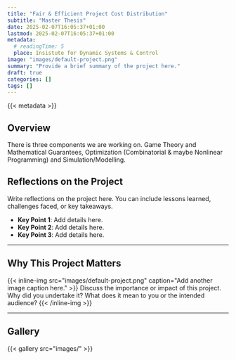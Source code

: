 ```yaml
---
title: "Fair & Efficient Project Cost Distribution"
subtitle: "Master Thesis"
date: 2025-02-07T16:05:37+01:00
lastmod: 2025-02-07T16:05:37+01:00
metadata:
  # readingTime: 5
  place: Insistute for Dynamic Systems & Control
image: "images/default-project.png"
summary: "Provide a brief summary of the project here."
draft: true
categories: []
tags: []
---
```


{{< metadata >}}

## Overview

There is three components we are working on. Game Theory and Mathematical Guarantees, Optimization (Combinatorial & maybe Nonlinear Programming) and Simulation/Modelling.

## Reflections on the Project

Write reflections on the project here. You can include lessons learned, challenges faced, or key takeaways.

- **Key Point 1**: Add details here.
- **Key Point 2**: Add details here.
- **Key Point 3**: Add details here.

---

## Why This Project Matters

{{< inline-img src="images/default-project.png" caption="Add another image caption here." >}}
Discuss the importance or impact of this project. Why did you undertake it? What does it mean to you or the intended audience?
{{< /inline-img >}}

---

## Gallery

{{< gallery src="images/" >}}
